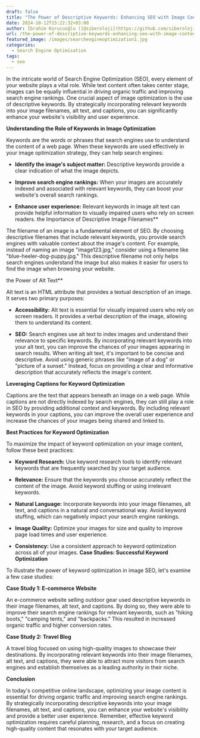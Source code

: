 ```yaml
---
draft: false
title: "The Power of Descriptive Keywords: Enhancing SEO with Image Content"
date: 2024-10-12T15:22:32+03:00
author: İbrahim Korucuoğlu ([@siberoloji](https://github.com/siberoloji))
url: /the-power-of-descriptive-keywords-enhancing-seo-with-image-content/
featured_image: /images/searchengineoptimization1.jpg
categories:
  - Search Engine Optimisation
tags:
  - seo
---
```

In the intricate world of Search Engine Optimization (SEO), every element of your website plays a vital role. While text content often takes center stage, images can be equally influential in driving organic traffic and improving search engine rankings. One crucial aspect of image optimization is the use of descriptive keywords. By strategically incorporating relevant keywords into your image filenames, alt text, and captions, you can significantly enhance your website's visibility and user experience.

**Understanding the Role of Keywords in Image Optimization**

Keywords are the words or phrases that search engines use to understand the content of a web page. When these keywords are used effectively in your image optimization strategy, they can help search engines:
* **Identify the image's subject matter:** Descriptive keywords provide a clear indication of what the image depicts.

* **Improve search engine rankings:** When your images are accurately indexed and associated with relevant keywords, they can boost your website's overall search rankings.

* **Enhance user experience:** Relevant keywords in image alt text can provide helpful information to visually impaired users who rely on screen readers.
the Importance of Descriptive Image Filenames**

The filename of an image is a fundamental element of SEO. By choosing descriptive filenames that include relevant keywords, you provide search engines with valuable context about the image's content. For example, instead of naming an image "image123.jpg," consider using a filename like "blue-heeler-dog-puppy.jpg." This descriptive filename not only helps search engines understand the image but also makes it easier for users to find the image when browsing your website.

the Power of Alt Text**

Alt text is an HTML attribute that provides a textual description of an image. It serves two primary purposes:
* **Accessibility:** Alt text is essential for visually impaired users who rely on screen readers. It provides a verbal description of the image, allowing them to understand its content.

* **SEO:** Search engines use alt text to index images and understand their relevance to specific keywords. By incorporating relevant keywords into your alt text, you can improve the chances of your images appearing in search results.
When writing alt text, it's important to be concise and descriptive. Avoid using generic phrases like "image of a dog" or "picture of a sunset." Instead, focus on providing a clear and informative description that accurately reflects the image's content.

**Leveraging Captions for Keyword Optimization**

Captions are the text that appears beneath an image on a web page. While captions are not directly indexed by search engines, they can still play a role in SEO by providing additional context and keywords. By including relevant keywords in your captions, you can improve the overall user experience and increase the chances of your images being shared and linked to.

**Best Practices for Keyword Optimization**

To maximize the impact of keyword optimization on your image content, follow these best practices:
* **Keyword Research:** Use keyword research tools to identify relevant keywords that are frequently searched by your target audience.

* **Relevance:** Ensure that the keywords you choose accurately reflect the content of the image. Avoid keyword stuffing or using irrelevant keywords.

* **Natural Language:** Incorporate keywords into your image filenames, alt text, and captions in a natural and conversational way. Avoid keyword stuffing, which can negatively impact your search engine rankings.

* **Image Quality:** Optimize your images for size and quality to improve page load times and user experience.

* **Consistency:** Use a consistent approach to keyword optimization across all of your images.
**Case Studies: Successful Keyword Optimization**

To illustrate the power of keyword optimization in image SEO, let's examine a few case studies:

**Case Study 1: E-commerce Website**

An e-commerce website selling outdoor gear used descriptive keywords in their image filenames, alt text, and captions. By doing so, they were able to improve their search engine rankings for relevant keywords, such as "hiking boots," "camping tents," and "backpacks." This resulted in increased organic traffic and higher conversion rates.

**Case Study 2: Travel Blog**

A travel blog focused on using high-quality images to showcase their destinations. By incorporating relevant keywords into their image filenames, alt text, and captions, they were able to attract more visitors from search engines and establish themselves as a leading authority in their niche.

**Conclusion**

In today's competitive online landscape, optimizing your image content is essential for driving organic traffic and improving search engine rankings. By strategically incorporating descriptive keywords into your image filenames, alt text, and captions, you can enhance your website's visibility and provide a better user experience. Remember, effective keyword optimization requires careful planning, research, and a focus on creating high-quality content that resonates with your target audience.
